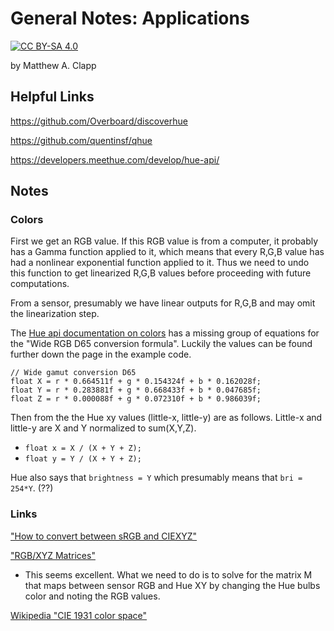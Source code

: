 # General Notes: Applications

[![CC BY-SA 4.0][cc-by-sa-shield]][cc-by-sa]

by Matthew A. Clapp

[cc-by-sa]: http://creativecommons.org/licenses/by-sa/4.0/
[cc-by-sa-shield]: https://img.shields.io/badge/License-CC%20BY--SA%204.0-lightgrey.svg

## Helpful Links

https://github.com/Overboard/discoverhue

https://github.com/quentinsf/qhue

https://developers.meethue.com/develop/hue-api/

## Notes

### Colors

First we get an RGB value.  If this RGB value is from a computer, it probably
has a Gamma function applied to it, which means that every R,G,B value has had
a nonlinear exponential function applied to it.  Thus we need to undo this
function to get linearized R,G,B values before proceeding with future
computations.

From a sensor, presumably we have linear outputs for R,G,B and may omit the
linearization step.

The [Hue api documentation on
colors](https://developers.meethue.com/develop/application-design-guidance/color-conversion-formulas-rgb-to-xy-and-back/)
has a missing group of equations for the "Wide RGB D65 conversion formula".
Luckily the values can be found further down the page in the example code.

```
// Wide gamut conversion D65
float X = r * 0.664511f + g * 0.154324f + b * 0.162028f;
float Y = r * 0.283881f + g * 0.668433f + b * 0.047685f;
float Z = r * 0.000088f + g * 0.072310f + b * 0.986039f;
```

Then from the  the Hue xy values (little-x, little-y) are as follows.  Little-x
and little-y are X and Y normalized to sum(X,Y,Z).

* `float x = X / (X + Y + Z);`
* `float y = Y / (X + Y + Z);`

Hue also says that `brightness = Y` which presumably means that `bri = 254*Y`.
(??)

### Links

["How to convert between sRGB and
CIEXYZ"](https://www.image-engineering.de/library/technotes/958-how-to-convert-between-srgb-and-ciexyz)

["RGB/XYZ
Matrices"](http://www.brucelindbloom.com/index.html?Eqn_RGB_XYZ_Matrix.html)
* This seems excellent.  What we need to do is to solve for the matrix M that maps between sensor RGB and Hue XY by changing the Hue bulbs color and noting the RGB values.

[Wikipedia "CIE 1931 color
space"](https://en.wikipedia.org/wiki/CIE_1931_color_space)
